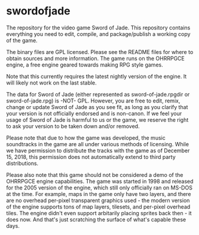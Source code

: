 # swordofjade
The repository for the video game Sword of Jade. This repository contains everything you need to edit, compile, and package/publish a working copy of the game.

The binary files are GPL licensed. Please see the README files for where to obtain sources and more information. The game runs on the OHRRPGCE engine, a free engine geared towards making RPG style games.

Note that this currently requires the latest nightly version of the engine. It will likely not work on the last stable.

The data for Sword of Jade (either represented as sword-of-jade.rpgdir or sword-of-jade.rpg) is -NOT- GPL. However, you are free to edit, remix, change or update Sword of Jade as you see fit, as long as you clarify that your version is not officially endorsed and is non-canon. If we feel your usage of Sword of Jade is harmful to us or the game, we reserve the right to ask your version to be taken down and/or removed.

Please note that due to how the game was developed, the music soundtracks in the game are all under various methods of licensing. While we have permission to distribute the tracks with the game as of December 15, 2018, this permission does not automatically extend to third party distributions. 

Please also note that this game should not be considered a demo of the OHRRPGCE engine capabilities. The game was started in 1998 and released for the 2005 version of the engine, which still only officially ran on MS-DOS at the time. For example, maps in the game only have two layers, and there are no overhead per-pixel transparent graphics used - the modern version of the engine supports tons of map layers, tilesets, and per-pixel overhead tiles. The engine didn't even support arbitarily placing sprites back then - it does now. And that's just scratching the surface of what's capable these days.